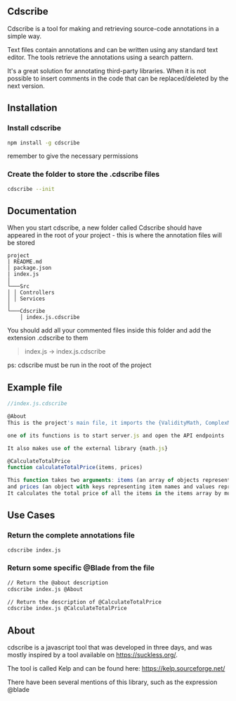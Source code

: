 ## Cdscribe 

Cdscribe is a tool for making and retrieving source-code annotations in a simple way.

Text files contain annotations and can be written using any standard text editor. The tools retrieve the annotations using a search pattern.

It's a great solution for annotating third-party libraries. When it is not possible to insert comments in the code that can be replaced/deleted by the next version.



## Installation

### Install cdscribe 
```bash
npm install -g cdscribe
```
remember to give the necessary permissions

### Create the folder to store the .cdscribe files
```bash
cdscribe --init
```

## Documentation 

When you start cdscribe, a new folder called Cdscribe should have appeared in the root of your project - this is where the annotation files will be stored

```
project
| README.md
│ package.json 
| index.js
│   
└───Src
│ │ Controllers
│ │ Services
│   
└───Cdscribe
    │ index.js.cdscribe

```


You should add all your commented files inside this folder and add the extension .cdscribe to them


> index.js -> index.js.cdscribe 


ps: cdscribe must be run in the root of the project



## Example file

```js
//index.js.cdscribe

@About 
This is the project's main file, it imports the {ValidityMath, ComplexMath} functions from the utils.js file. 

one of its functions is to start server.js and open the API endpoints

It also makes use of the external library {math.js} 

@CalculateTotalPrice
function calculateTotalPrice(items, prices)

This function takes two arguments: items (an array of objects representing items)
and prices (an object with keys representing item names and values representing their corresponding prices). 
It calculates the total price of all the items in the items array by multiplying the quantity of each item by its price and adding up the results. 
```

## Use Cases

### Return the complete annotations file  
```bash
cdscribe index.js 
```


### Return some specific @Blade from the file 

```bash
// Return the @about description
cdscribe index.js @About

// Return the description of @CalculateTotalPrice
cdscribe index.js @CalculateTotalPrice
```

## About 

cdscribe is a javascript tool that was developed in three days, and was mostly inspired by a tool available on https://suckless.org/. 

The tool is called Kelp and can be found here: https://kelp.sourceforge.net/ 

There have been several mentions of this library, such as the expression @blade
